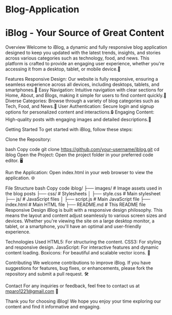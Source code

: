 # Blog-Application

# iBlog - Your Source of Great Content

Overview
Welcome to iBlog, a dynamic and fully responsive blog application designed to keep you updated with the latest trends, insights, and stories across various categories such as technology, food, and news. This platform is crafted to provide an engaging user experience, whether you're accessing it from a desktop, tablet, or mobile device.🌟

Features
Responsive Design: Our website is fully responsive, ensuring a seamless experience across all devices, including desktops, tablets, and smartphones.📱
Easy Navigation: Intuitive navigation with clear sections for Home, About, and Blogs, making it simple for users to find content quickly.🚀
Diverse Categories: Browse through a variety of blog categories such as Tech, Food, and News.🍔
User Authentication: Secure login and signup options for personalized content and interactions.🔒
Engaging Content: High-quality posts with engaging images and detailed descriptions.📝

Getting Started
To get started with iBlog, follow these steps:

Clone the Repository:

bash
Copy code
git clone https://github.com/your-username/iblog.git
cd iblog
Open the Project:
Open the project folder in your preferred code editor. 🖥️

Run the Application:
Open index.html in your web browser to view the application. 🌐

File Structure
bash
Copy code
iblog/
├── images/                 # Image assets used in the blog posts
├── css/                    # Stylesheets
│   ├── style.css           # Main stylesheet
├── js/                     # JavaScript files
│   ├── script.js           # Main JavaScript file
├── index.html              # Main HTML file
├── README.md               # This README file
Responsive Design
iBlog is built with a responsive design philosophy. This means the layout and content adjust seamlessly to various screen sizes and devices. Whether you're viewing the site on a large desktop monitor, a tablet, or a smartphone, you'll have an optimal and user-friendly experience.

Technologies Used
HTML5: For structuring the content.
CSS3: For styling and responsive design.
JavaScript: For interactive features and dynamic content loading.
Boxicons: For beautiful and scalable vector icons. 🎨

Contributing
We welcome contributions to improve iBlog. If you have suggestions for features, bug fixes, or enhancements, please fork the repository and submit a pull request. 🛠️

Contact
For any inquiries or feedback, feel free to contact us at mparo1221@gmail.com 📧

Thank you for choosing iBlog! We hope you enjoy your time exploring our content and find it informative and engaging.
